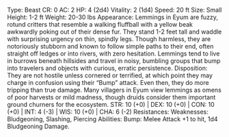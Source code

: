 Type: Beast
CR: 0
AC: 2
HP: 4 (2d4)
Vitality: 2 (1d4)
Speed: 20 ft
Size: Small
Height: 1-2 ft
Weight: 20-30 lbs
Appearance: Lemmings in Eyum are fuzzy, rotund critters that resemble a walking fluffball with a yellow beak awkwardly poking out of their dense fur. They stand 1-2 feet tall and waddle with surprising urgency on thin, spindly legs. Though harmless, they are notoriously stubborn and known to follow simple paths to their end, often straight off ledges or into rivers, with zero hesitation. Lemmings tend to live in burrows beneath hillsides and travel in noisy, bumbling groups that bump into travelers and objects with curious, erratic persistence. 
Disposition: They are not hostile unless cornered or terrified, at which point they may charge in confusion using their “Bump” attack. Even then, they do more tripping than true damage. Many villagers in Eyum view lemmings as omens of poor harvests or mild madness, though druids consider them important ground churners for the ecosystem.
STR: 10 (+0) | DEX: 10 (+0) | CON: 10 (+0) | INT: 4 (-3) | WIS: 10 (+0) | CHA: 6 (-2)
Resistances: 
Weaknesses: Bludgeoning, Slashing, Piercing
Abilities:
Bump: Melee Attack +1 to hit, 1d4 Bludgeoning Damage.

